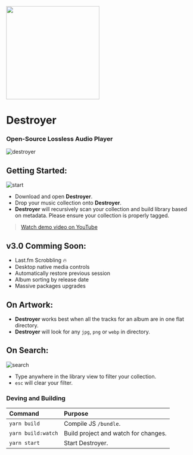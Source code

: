 <img src='https://www.dropbox.com/s/alcqju8k9lkr3b9/destroyer-logo.png?raw=1' width='250px'/>

# Destroyer

### Open-Source Lossless Audio Player

![destroyer](https://www.dropbox.com/s/1yhcbcw2if0cwhp/destroyer.jpg?raw=1)


## Getting Started:

![start](https://www.dropbox.com/s/ddtbw9jt640zand/start.gif?raw=1)

* Download and open **Destroyer**.
* Drop your music collection onto **Destroyer**.
* **Destroyer** will recursively scan your collection and build library based on metadata. Please ensure your collection is properly tagged.

> [Watch demo video on YouTube](https://www.youtube.com/watch?v=mJwW7uwNY4s)

## v3.0 Comming Soon:

* Last.fm Scrobbling :fire:
* Desktop native media controls
* Automatically restore previous session
* Album sorting by release date
* Massive packages upgrades

## On Artwork:

* **Destroyer** works best when all the tracks for an album are in one flat directory.
* **Destroyer** will look for any `jpg`, `png` or `webp` in directory.

## On Search:

![search](https://www.dropbox.com/s/qh218t53t38ahvq/search.gif?raw=1)

* Type anywhere in the library view to filter your collection.
* `esc` will clear your filter.

### Deving and Building

| Command            | Purpose                              |
| :----------------- | :----------------------------------- |
| `yarn build`       | Compile JS `/bundle`.                |
| `yarn build:watch` | Build project and watch for changes. |
| `yarn start`       | Start Destroyer.                     |

